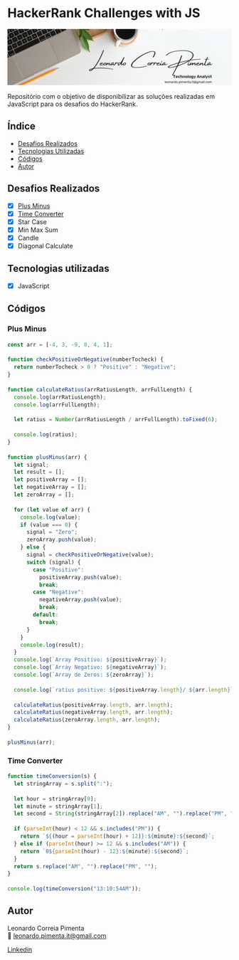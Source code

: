 # HackerRank Challenges with JS

![leonardo.correia.title](./assets/leonardo.correia.title.jpg)

Repositório com o objetivo de disponibilizar as soluções realizadas em JavaScript para os desafios do HackerRank.

## Índice

- <a href="#desafios-realizados">Desafios Realizados<a>
- <a href="#tecnologias-utilizadas">Tecnologias Utilizadas</a>
- <a href="#códigos">Códigos</a>
- <a href="#autor">Autor</a>

## Desafios Realizados

- [x] <a href="#plus-minus">Plus Minus</a>
- [x] <a href="#time-converter">Time Converter</a>
- [x] Star Case
- [x] Min Max Sum
- [x] Candle
- [x] Diagonal Calculate

## Tecnologias utilizadas

- [x] JavaScript

## Códigos

### Plus Minus

```javascript
const arr = [-4, 3, -9, 0, 4, 1];

function checkPositiveOrNegative(numberTocheck) {
  return numberTocheck > 0 ? "Positive" : "Negative";
}

function calculateRatius(arrRatiusLength, arrFullLength) {
  console.log(arrRatiusLength);
  console.log(arrFullLength);

  let ratius = Number(arrRatiusLength / arrFullLength).toFixed(6);

  console.log(ratius);
}

function plusMinus(arr) {
  let signal;
  let result = [];
  let positiveArray = [];
  let negativeArray = [];
  let zeroArray = [];

  for (let value of arr) {
    console.log(value);
    if (value === 0) {
      signal = "Zero";
      zeroArray.push(value);
    } else {
      signal = checkPositiveOrNegative(value);
      switch (signal) {
        case "Positive":
          positiveArray.push(value);
          break;
        case "Negative":
          negativeArray.push(value);
          break;
        default:
          break;
      }
    }
    console.log(result);
  }
  console.log(`Array Positivo: ${positiveArray}`);
  console.log(`Array Negativo: ${negativeArray}`);
  console.log(`Array de Zeros: ${zeroArray}`);

  console.log(`ratius positive: ${positiveArray.length}/ ${arr.length}`);

  calculateRatius(positiveArray.length, arr.length);
  calculateRatius(negativeArray.length, arr.length);
  calculateRatius(zeroArray.length, arr.length);
}

plusMinus(arr);
```

### Time Converter

```javascript
function timeConversion(s) {
  let stringArray = s.split(":");

  let hour = stringArray[0];
  let minute = stringArray[1];
  let second = String(stringArray[2]).replace("AM", "").replace("PM", "");

  if (parseInt(hour) < 12 && s.includes("PM")) {
    return `${(hour = parseInt(hour) + 12)}:${minute}:${second}`;
  } else if (parseInt(hour) >= 12 && s.includes("AM")) {
    return `0${parseInt(hour) - 12}:${minute}:${second}`;
  }
  return s.replace("AM", "").replace("PM", "");
}

console.log(timeConversion("13:10:54AM"));
```

## Autor

Leonardo Correia Pimenta<br>
📧 leonardo.pimenta.it@gmail.com<br>

[Linkedin](https://www.linkedin.com/in/leonardo-pimenta-a2268bb9/)
